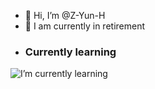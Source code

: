 - 👋 Hi, I’m @Z-Yun-H 
- 👀 I am currently in retirement
- ### Currently learning
![I’m currently learning](https://skillicons.dev/icons?i=nodejs,deno,typescript,rust,golang,electron,tauri,tailwind,vue,nuxt)
